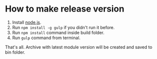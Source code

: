 # How to make release version
1. Install [node.js](http://nodejs.org/).
2. Run `npm install -g gulp` if you didn't run it before.
3. Run `npm install` command inside build folder.
4. Run `gulp` command from terminal.

That's all. Archive with latest module version will be created and saved to bin folder.